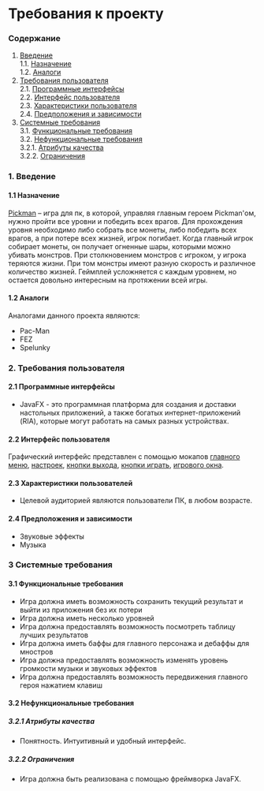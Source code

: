 # Требования к проекту
### Содержание
1. [Введение](#1) <br>
  1.1. [Назначение](#1.1) <br>
  1.2. [Аналоги](#1.2) <br>
2. [Требования пользователя](#2) <br>
  2.1. [Программные интерфейсы](#2.1) <br>
  2.2. [Интерфейс пользователя](#2.2) <br>
  2.3. [Характеристики пользователя](#2.3) <br>
  2.4. [Предположения и зависимости](#2.4) <br>
3. [Системные требования](#3.) <br>
  3.1. [Функциональные требования](#3.1) <br>
  3.2. [Нефункциональные требования](#3.2) <br>
     3.2.1. [Атрибуты качества](#3.2.1) <br>
     3.2.2. [Ограничения](#3.2.2) <br>
### 1. Введение <a name="1"></a>
#### 1.1 Назначение <a name="1.1"></a> 
[Pickman](https://github.com/dzmitryZhuk/Pickman) – игра для пк, в которой, управляя главным героем Pickman'ом, нужно пройти все уровни и победить всех врагов. Для прохождения уровня необходимо либо собрать все монеты, либо победить всех врагов, а при потере всех жизней, игрок погибает. Когда главный игрок собирает монеты, он получает огненные шары, которыми можно убивать монстров. При столкновением монстров с игроком, у игрока теряются жизни. При том монстры имеют разную скорость и различное количество жизней. Геймплей усложняется с каждым уровнем, но остается довольно интересным на протяжении всей игры.
#### 1.2 Аналоги <a name="1.2"></a>
Аналогами данного проекта являются:
* Pac-Man
* FEZ
* Spelunky
### 2. Требования пользователя <a name="2"></a>
#### 2.1 Программные интерфейсы <a name="2.1"></a>
* JavaFX - это программная платформа для создания и доставки настольных приложений, а также богатых интернет-приложений (RIA), которые могут работать на самых разных устройствах.
#### 2.2 Интерфейс пользователя <a name="2.2"></a>
Графический интерфейс представлен с помощью мокапов [главного меню](https://github.com/dzmitryZhuk/Pickman/blob/main/документы/мокапы/главное%20меню.png), [настроек](https://github.com/dzmitryZhuk/Pickman/blob/main/документы/мокапы/настройки.png), [кнопки выхода](https://github.com/dzmitryZhuk/Pickman/blob/main/документы/мокапы/выход.png), [кнопки играть](https://github.com/dzmitryZhuk/Pickman/blob/main/документы/мокапы/играть.png), [игрового окна](https://github.com/dzmitryZhuk/Pickman/blob/main/документы/мокапы/игра.png).
#### 2.3 Характеристики пользователей <a name="2.3"></a>
* Целевой аудиторией являются пользователи ПК, в любом возрасте.
#### 2.4 Предположения и зависимости <a name="2.4"></a>
* Звуковые эффекты
* Музыка
### 3 Системные требования <a name="3"></a>
#### 3.1 Функциональные требования <a name="3.1"></a>
* Игра должна иметь возможность сохранить текущий результат и выйти из приложения без их потери
* Игра должна иметь несколько уровней
* Игра должна предоставлять возможность посмотреть таблицу лучших результатов
* Игра должна иметь баффы для главного персонажа и дебаффы для мностров
* Игра должна предоставлять возможность изменять уровень громкости музыки и звуковых эффектов
* Игра должна предоставлять возможность передвижения главного героя нажатием клавиш
#### 3.2 Нефункциональные требования <a name="3.2"></a>
##### 3.2.1 Атрибуты качества <a name="3.2.2"></a>
* Понятность. Интуитивный и удобный интерфейс.
##### 3.2.2 Ограничения <a name="3.2.3"></a>
* Игра должна быть реализована с помощью фреймворка JavaFX.
